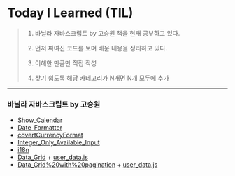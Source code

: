 
# Today I Learned (TIL)
>1. 바닐라 자바스크립트 by 고승원 책을 현재 공부하고 있다.
>
>2. 먼저 짜여진 코드를 보며 배운 내용을 정리하고 있다.
>
>3. 이해한 만큼만 직접 작성  
>
>4. 찾기 쉽도록 해당 카테고리가 N개면 N개 모두에 추가

----------------------------------------------------------------------------------------------------------------------
### 바닐라 자바스크립트 by 고승원
* [Show_Calendar](https://github.com/hyebinyu1110/TIL/blob/main/Vanila_JavaScript/Show_Calendar.md)
* [Date_Formatter](https://github.com/hyebinyu1110/TIL/blob/main/Vanila_JavaScript/Date_Formatter.md)
* [covertCurrencyFormat](https://github.com/hyebinyu1110/TIL/blob/main/Vanila_JavaScript/covertCurrencyFormat.md)
* [Integer_Only_Available_Input](https://github.com/hyebinyu1110/TIL/blob/main/Vanila_JavaScript/Integer_Only_Available_Input_Field.md)
* [i18n](https://github.com/hyebinyu1110/TIL/blob/main/Vanila_JavaScript/%EB%8B%A4%EA%B5%AD%EC%96%B4(i18n).md)
* [Data_Grid](https://github.com/hyebinyu1110/TIL/blob/main/Vanila_JavaScript/Data_grid.md) + [user_data.js](https://github.com/hyebinyu1110/TIL/blob/main/Vanila_JavaScript/user_data.js)
* [Data_Grid%20with%20pagination](https://github.com/hyebinyu1110/TIL/blob/main/Vanila_JavaScript/Data_Grid%20with%20pagination.html) + [user_data.js](https://github.com/hyebinyu1110/TIL/blob/main/Vanila_JavaScript/user_data.js)
